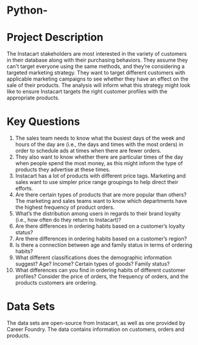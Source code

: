 # Python-
# Project Description 
The Instacart stakeholders are most interested in the variety of customers in their database
along with their purchasing behaviors. They assume they can't target everyone using the
same methods, and they’re considering a targeted marketing strategy. They want to target
different customers with applicable marketing campaigns to see whether they have an effect
on the sale of their products. The analysis will inform what this strategy might look like to
ensure Instacart targets the right customer profiles with the appropriate products. 

# Key Questions
1. The sales team needs to know what the busiest days of the week and hours of the
day are (i.e., the days and times with the most orders) in order to schedule ads at
times when there are fewer orders.
2. They also want to know whether there are particular times of the day when people
spend the most money, as this might inform the type of products they advertise at
these times.
3. Instacart has a lot of products with different price tags. Marketing and sales want to
use simpler price range groupings to help direct their efforts.
4. Are there certain types of products that are more popular than others? The marketing
and sales teams want to know which departments have the highest frequency of
product orders.
5. What’s the distribution among users in regards to their brand loyalty (i.e., how
often do they return to Instacart)?
6. Are there differences in ordering habits based on a customer’s loyalty status?
7. Are there differences in ordering habits based on a customer’s region?
8. Is there a connection between age and family status in terms of ordering
habits?
9. What different classifications does the demographic information suggest?
Age? Income? Certain types of goods? Family status?
10. What differences can you find in ordering habits of different customer
profiles? Consider the price of orders, the frequency of orders, and the products
customers are ordering.

# Data Sets 
The data sets are open-source from Instacart, as well as one provided by Career Foundry. 
The data contains information on customers, orders and products. 
